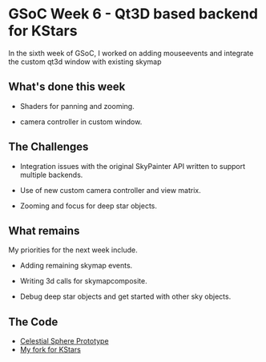 # GSoC Week 6 - Qt3D based backend for KStars

In the sixth week of GSoC, I worked on adding mouseevents and integrate the custom qt3d window with existing skymap

## What's done this week

- Shaders for panning and zooming.

- camera controller in custom window.


## The Challenges

- Integration issues with the original SkyPainter API written to support multiple backends.

- Use of new custom camera controller and view matrix.

- Zooming and focus for deep star objects.


## What remains

My priorities for the next week include.

- Adding remaining skymap events.

- Writing 3d calls for skymapcomposite.

- Debug deep star objects and get started with other sky objects.


## The Code

 - [Celestial Sphere Prototype](https://github.com/Paritosh97/celestial-sphere-sim)
 - [My fork for KStars](https://invent.kde.org/paritosh/kstars)
